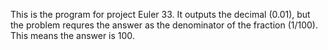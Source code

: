 This is the program for project Euler 33. It outputs the decimal (0.01),
but the problem requres the answer as the denominator of the fraction (1/100).
This means the answer is 100.
